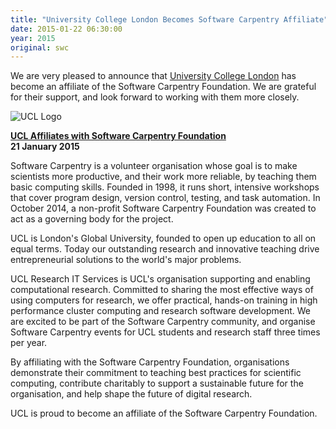 ```yaml
---
title: "University College London Becomes Software Carpentry Affiliate"
date: 2015-01-22 06:30:00
year: 2015
original: swc
---
```

<p>
  We are very pleased to announce that <a href="http://www.ucl.ac.uk">University College London</a>
  has become an affiliate of the Software Carpentry Foundation.
  We are grateful for their support,
  and look forward to working with them more closely.
</p>
<p>
  <img src="{{'/files/2015/01/ucl.png' | relative_url}}" alt="UCL Logo" class="centered">
</p>
<p>
  <strong>
    <a href="http://www.ucl.ac.uk/isd/news/isd-news/research-it/software-carpentry-affiliation-jan15">UCL Affiliates with Software Carpentry Foundation</a>
    <br>
    21 January 2015
  </strong>
</p>
<p>
  Software Carpentry is a volunteer organisation whose goal is to make
  scientists more productive, and their work more reliable, by
  teaching them basic computing skills. Founded in 1998, it runs
  short, intensive workshops that cover program design, version
  control, testing, and task automation. In October 2014, a non-profit
  Software Carpentry Foundation was created to act as a governing body
  for the project.
</p>
<p>
  UCL is London's Global University, founded to open up education to
  all on equal terms. Today our outstanding research and innovative
  teaching drive entrepreneurial solutions to the world's major
  problems.
</p>
<p>
  UCL Research IT Services is UCL's organisation supporting and
  enabling computational research. Committed to sharing the most
  effective ways of using computers for research, we offer practical,
  hands-on training in high performance cluster computing and research
  software development. We are excited to be part of the Software
  Carpentry community, and organise Software Carpentry events for UCL
  students and research staff three times per year.
</p>
<p>
  By affiliating with the Software Carpentry Foundation, organisations
  demonstrate their commitment to teaching best practices for
  scientific computing, contribute charitably to support a sustainable
  future for the organisation, and help shape the future of digital
  research.
</p>
<p>
  UCL is proud to become an affiliate of the Software Carpentry Foundation.
</p>
